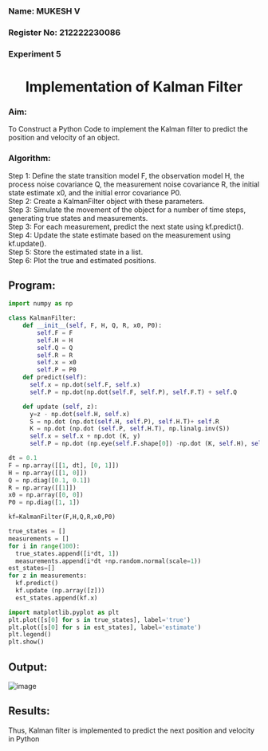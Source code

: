 ### Name: MUKESH V

### Register No: 212222230086

### Experiment 5

<H1 ALIGN =CENTER> Implementation of Kalman Filter</H1>
<H3>Aim:</H3> To Construct a Python Code to implement the Kalman filter to predict the position and velocity of an object.
<H3>Algorithm:</H3>
Step 1: Define the state transition model F, the observation model H, the process noise covariance Q, the measurement noise covariance R, the initial state estimate x0, and the initial error covariance P0.<BR>
Step 2:  Create a KalmanFilter object with these parameters.<BR>
Step 3: Simulate the movement of the object for a number of time steps, generating true states and measurements. <BR>
Step 3: For each measurement, predict the next state using kf.predict().<BR>
Step 4: Update the state estimate based on the measurement using kf.update().<BR>
Step 5: Store the estimated state in a list.<BR>
Step 6: Plot the true and estimated positions.<BR>

## Program:
```py
import numpy as np

class KalmanFilter:
    def __init__(self, F, H, Q, R, x0, P0):
        self.F = F 
        self.H = H 
        self.Q = Q 
        self.R = R 
        self.x = x0 
        self.P = P0 
    def predict(self):
      self.x = np.dot(self.F, self.x)
      self.P = np.dot(np.dot(self.F, self.P), self.F.T) + self.Q

    def update (self, z):
      y=z - np.dot(self.H, self.x)
      S = np.dot (np.dot(self.H, self.P), self.H.T)+ self.R
      K = np.dot (np.dot (self.P, self.H.T), np.linalg.inv(S))
      self.x = self.x + np.dot (K, y)
      self.P = np.dot (np.eye(self.F.shape[0]) -np.dot (K, self.H), self.P)

dt = 0.1
F = np.array([[1, dt], [0, 1]])
H = np.array([[1, 0]])
Q = np.diag([0.1, 0.1])
R = np.array([[1]])
x0 = np.array([0, 0])
P0 = np.diag([1, 1])

kf=KalmanFilter(F,H,Q,R,x0,P0)

true_states = []
measurements = []
for i in range(100):
  true_states.append([i*dt, 1]) 
  measurements.append(i*dt +np.random.normal(scale=1))
est_states=[]
for z in measurements:
  kf.predict()
  kf.update (np.array([z]))
  est_states.append(kf.x)

import matplotlib.pyplot as plt
plt.plot([s[0] for s in true_states], label='true')
plt.plot([s[0] for s in est_states], label='estimate')
plt.legend()
plt.show()
```

## Output:
![image](https://github.com/user-attachments/assets/bf7e5395-3fc0-492c-ab9e-10aa673b41b1)





## Results:
Thus, Kalman filter is implemented to predict the next position and   velocity in Python

